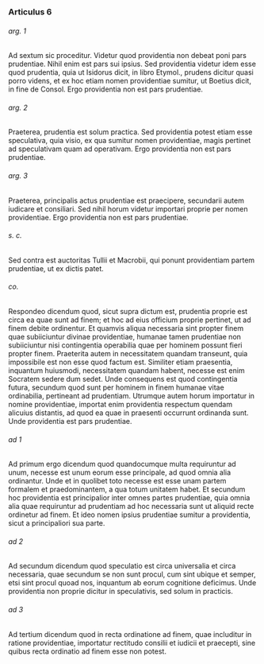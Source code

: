 ### Articulus 6

###### arg. 1
Ad sextum sic proceditur. Videtur quod providentia non debeat poni pars prudentiae. Nihil enim est pars sui ipsius. Sed providentia videtur idem esse quod prudentia, quia ut Isidorus dicit, in libro Etymol., prudens dicitur quasi porro videns, et ex hoc etiam nomen providentiae sumitur, ut Boetius dicit, in fine de Consol. Ergo providentia non est pars prudentiae.

###### arg. 2
Praeterea, prudentia est solum practica. Sed providentia potest etiam esse speculativa, quia visio, ex qua sumitur nomen providentiae, magis pertinet ad speculativam quam ad operativam. Ergo providentia non est pars prudentiae.

###### arg. 3
Praeterea, principalis actus prudentiae est praecipere, secundarii autem iudicare et consiliari. Sed nihil horum videtur importari proprie per nomen providentiae. Ergo providentia non est pars prudentiae.

###### s. c.
Sed contra est auctoritas Tullii et Macrobii, qui ponunt providentiam partem prudentiae, ut ex dictis patet.

###### co.
Respondeo dicendum quod, sicut supra dictum est, prudentia proprie est circa ea quae sunt ad finem; et hoc ad eius officium proprie pertinet, ut ad finem debite ordinentur. Et quamvis aliqua necessaria sint propter finem quae subiiciuntur divinae providentiae, humanae tamen prudentiae non subiiciuntur nisi contingentia operabilia quae per hominem possunt fieri propter finem. Praeterita autem in necessitatem quandam transeunt, quia impossibile est non esse quod factum est. Similiter etiam praesentia, inquantum huiusmodi, necessitatem quandam habent, necesse est enim Socratem sedere dum sedet. Unde consequens est quod contingentia futura, secundum quod sunt per hominem in finem humanae vitae ordinabilia, pertineant ad prudentiam. Utrumque autem horum importatur in nomine providentiae, importat enim providentia respectum quendam alicuius distantis, ad quod ea quae in praesenti occurrunt ordinanda sunt. Unde providentia est pars prudentiae.

###### ad 1
Ad primum ergo dicendum quod quandocumque multa requiruntur ad unum, necesse est unum eorum esse principale, ad quod omnia alia ordinantur. Unde et in quolibet toto necesse est esse unam partem formalem et praedominantem, a qua totum unitatem habet. Et secundum hoc providentia est principalior inter omnes partes prudentiae, quia omnia alia quae requiruntur ad prudentiam ad hoc necessaria sunt ut aliquid recte ordinetur ad finem. Et ideo nomen ipsius prudentiae sumitur a providentia, sicut a principaliori sua parte.

###### ad 2
Ad secundum dicendum quod speculatio est circa universalia et circa necessaria, quae secundum se non sunt procul, cum sint ubique et semper, etsi sint procul quoad nos, inquantum ab eorum cognitione deficimus. Unde providentia non proprie dicitur in speculativis, sed solum in practicis.

###### ad 3
Ad tertium dicendum quod in recta ordinatione ad finem, quae includitur in ratione providentiae, importatur rectitudo consilii et iudicii et praecepti, sine quibus recta ordinatio ad finem esse non potest.

